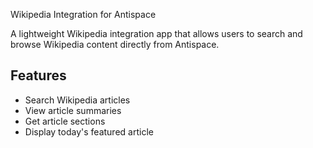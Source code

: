  Wikipedia Integration for Antispace

A lightweight Wikipedia integration app that allows users to search and browse Wikipedia content directly from Antispace.

## Features

- Search Wikipedia articles
- View article summaries
- Get article sections
- Display today's featured article